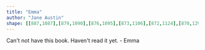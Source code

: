 ```yaml
---
title: "Emma"
author: "Jane Austin"
shape: [[887,1087],[879,1090],[876,1095],[873,1106],[872,1124],[870,1296],[868,1313],[865,1445],[862,1490],[861,1544],[858,1566],[859,1614],[857,1632],[857,1657],[855,1669],[854,1716],[852,1720],[849,1781],[850,1844],[848,1861],[843,2025],[846,2030],[858,2033],[932,2033],[942,2031],[945,2029],[947,2024],[949,2001],[948,1990],[950,1972],[950,1951],[952,1941],[953,1863],[956,1810],[955,1795],[958,1761],[958,1719],[962,1681],[968,1460],[969,1359],[971,1345],[971,1313],[974,1269],[978,1104],[974,1097],[967,1094],[933,1088],[907,1087]]
---
```

Can't not have this book.  Haven't read it yet. - Emma
